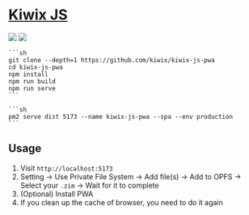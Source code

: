 # [Kiwix JS](https://github.com/kiwix/kiwix-js-pwa)

![](https://img.shields.io/github/license/kiwix/kiwix-js-pwa?style=flat-square) ![](https://img.shields.io/github/last-commit/scillidan/kiwix-js-pwa/main?label=last%20commit%20(fork)&style=flat-square)

````{tab} From source
```sh
git clone --depth=1 https://github.com/kiwix/kiwix-js-pwa
cd kiwix-js-pwa
npm install
npm run build
npm run serve
```
````

````{tab} PM2
```sh
pm2 serve dist 5173 --name kiwix-js-pwa --spa --env production
```
````

## Usage

1. Visit `http://localhost:5173`
2. Setting → Use Private File System → Add file(s) → Add to OPFS → Select your `.zim` → Wait for it to complete
3. (Optional) Install PWA
4. If you clean up the cache of browser, you need to do it again